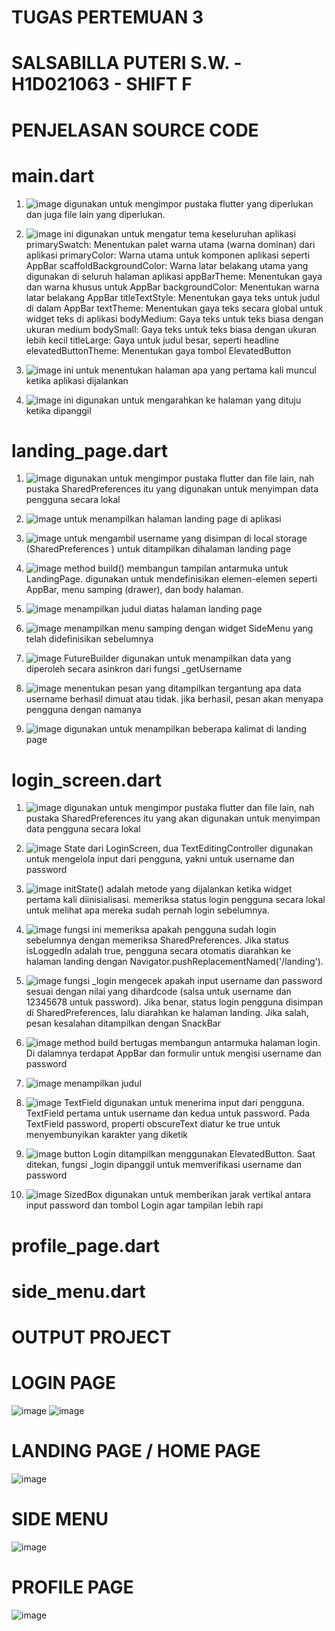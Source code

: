 # TUGAS PERTEMUAN 3 
# SALSABILLA PUTERI S.W. - H1D021063 - SHIFT F

# PENJELASAN SOURCE CODE
# main.dart
1. ![image](https://github.com/user-attachments/assets/38fb03d9-9caa-41fe-963a-eab3813c997a)
   digunakan untuk mengimpor pustaka flutter yang diperlukan dan juga file lain yang diperlukan. 

2. ![image](https://github.com/user-attachments/assets/f5c2ec0e-7885-467b-9b2f-0b462ce0ce8d)
   ini digunakan untuk mengatur tema keseluruhan aplikasi
   primarySwatch: Menentukan palet warna utama (warna dominan) dari aplikasi
   primaryColor: Warna utama untuk komponen aplikasi seperti AppBar
   scaffoldBackgroundColor: Warna latar belakang utama yang digunakan di seluruh halaman aplikasi
   appBarTheme: Menentukan gaya dan warna khusus untuk AppBar
   backgroundColor: Menentukan warna latar belakang AppBar
   titleTextStyle: Menentukan gaya teks untuk judul di dalam AppBar
   textTheme: Menentukan gaya teks secara global untuk widget teks di aplikasi
   bodyMedium: Gaya teks untuk teks biasa dengan ukuran medium
   bodySmall: Gaya teks untuk teks biasa dengan ukuran lebih kecil
   titleLarge: Gaya untuk judul besar, seperti headline
   elevatedButtonTheme: Menentukan gaya tombol ElevatedButton

3. ![image](https://github.com/user-attachments/assets/21a7f88b-a59c-4333-b529-4a0a59d5c3e2)
   ini untuk menentukan halaman apa yang pertama kali muncul ketika aplikasi dijalankan 

4. ![image](https://github.com/user-attachments/assets/36dbc62e-97d3-4f30-b8a8-1be6b70b6c28)
   ini digunakan untuk mengarahkan ke halaman yang dituju ketika dipanggil

# landing_page.dart
1. ![image](https://github.com/user-attachments/assets/afc4a933-945a-474b-a288-f4f5d8092515)
   digunakan untuk mengimpor pustaka flutter dan file lain, nah pustaka SharedPreferences itu yang digunakan untuk menyimpan data pengguna secara lokal

2. ![image](https://github.com/user-attachments/assets/b12aab26-dff8-44b5-98ac-6278fba455f2)
   untuk menampilkan halaman landing page di aplikasi

3. ![image](https://github.com/user-attachments/assets/8c09713c-b852-4385-9d3a-91501c8e76ca)
   untuk mengambil username yang disimpan di local storage (SharedPreferences ) untuk ditampilkan dihalaman landing page

4. ![image](https://github.com/user-attachments/assets/bcac92d4-4b4d-46e8-acbc-2c022dfebd75)
   method build() membangun tampilan antarmuka untuk LandingPage. digunakan untuk mendefinisikan elemen-elemen seperti AppBar, menu samping (drawer), dan body halaman.

5. ![image](https://github.com/user-attachments/assets/3ee24377-1ca3-4c63-8a3e-d97fcc63d087)
   menampilkan judul diatas halaman landing page

6. ![image](https://github.com/user-attachments/assets/c9250f17-e453-4f47-a9fa-37ae91fd9f3c)
   menampilkan menu samping dengan widget SideMenu yang telah didefinisikan sebelumnya

7. ![image](https://github.com/user-attachments/assets/2c607320-6d14-444a-aa9c-043ebb4021ed)
   FutureBuilder digunakan untuk menampilkan data yang diperoleh secara asinkron dari fungsi _getUsername

8. ![image](https://github.com/user-attachments/assets/fb43ea0b-cc0d-4e36-91e9-433a9205acea)
   menentukan pesan yang ditampilkan tergantung apa data username berhasil dimuat atau tidak. jika berhasil, pesan akan menyapa pengguna dengan namanya

9. ![image](https://github.com/user-attachments/assets/01a26515-f7a7-4ea1-b3e9-81999574c422)
    digunakan untuk menampilkan beberapa kalimat di landing page

# login_screen.dart
1. ![image](https://github.com/user-attachments/assets/f3e977b4-6880-4bad-b1d9-20db587dfeb6)
   digunakan untuk mengimpor pustaka flutter dan file lain, nah pustaka SharedPreferences itu yang akan digunakan untuk menyimpan data pengguna secara lokal

2. ![image](https://github.com/user-attachments/assets/4ffd2239-0a97-45e6-b0db-d7b8d1d92ea4)
   State dari LoginScreen, dua TextEditingController digunakan untuk mengelola input dari pengguna, yakni untuk username dan password

3. ![image](https://github.com/user-attachments/assets/99ba52e1-5806-4dc7-bbc5-b6c707995bac)
   initState() adalah metode yang dijalankan ketika widget pertama kali diinisialisasi. memeriksa status login pengguna secara lokal untuk melihat apa mereka sudah pernah login sebelumnya.

4. ![image](https://github.com/user-attachments/assets/346cafc6-c045-4cdd-8eb5-12725cd0dda3)
   fungsi ini memeriksa apakah pengguna sudah login sebelumnya dengan memeriksa SharedPreferences. Jika status isLoggedIn adalah true, pengguna secara otomatis diarahkan ke halaman landing dengan Navigator.pushReplacementNamed('/landing').

5. ![image](https://github.com/user-attachments/assets/ac09a8fa-d2bd-45fe-81d4-9f0058047355)
   fungsi _login mengecek apakah input username dan password sesuai dengan nilai yang dihardcode (salsa untuk username dan 12345678 untuk password). Jika benar, status login pengguna disimpan di SharedPreferences, lalu diarahkan ke halaman landing. Jika salah, pesan kesalahan ditampilkan dengan SnackBar

6. ![image](https://github.com/user-attachments/assets/f6e49166-8823-45be-8deb-ddf068e9fef4)
   method build bertugas membangun antarmuka halaman login. Di dalamnya terdapat AppBar dan formulir untuk mengisi username dan password

7. ![image](https://github.com/user-attachments/assets/9fadfd2a-9189-434c-b90e-14f1d9ee5197)
   menampilkan judul

8. ![image](https://github.com/user-attachments/assets/f50a1f86-178f-42dd-9941-6916aa0337ff)
   TextField digunakan untuk menerima input dari pengguna. TextField pertama untuk username dan kedua untuk password. Pada TextField password, properti obscureText diatur ke true untuk menyembunyikan karakter yang diketik

9. ![image](https://github.com/user-attachments/assets/94b849cd-4022-401c-9e01-f728f7bd764a)
    button Login ditampilkan menggunakan ElevatedButton. Saat ditekan, fungsi _login dipanggil untuk memverifikasi username dan password

10. ![image](https://github.com/user-attachments/assets/654fac54-8159-41bc-b660-8da9932224ef)
    SizedBox digunakan untuk memberikan jarak vertikal antara input password dan tombol Login agar tampilan lebih rapi

# profile_page.dart

# side_menu.dart
# OUTPUT PROJECT 
# LOGIN PAGE
![image](https://github.com/user-attachments/assets/41e6a6dd-2c77-42c8-8f49-f7fd9c18799d)
![image](https://github.com/user-attachments/assets/7b3fa64d-f0b2-4d0c-8093-e1094e5c8910)

# LANDING PAGE / HOME PAGE
![image](https://github.com/user-attachments/assets/f39b1595-b83e-4328-8cb1-f7d9205d865e)

# SIDE MENU 
![image](https://github.com/user-attachments/assets/e8d62089-f122-4d45-8355-3a00ff91490c)

# PROFILE PAGE 
![image](https://github.com/user-attachments/assets/706be2f3-a310-4d63-a272-bc554bf68e7b)

